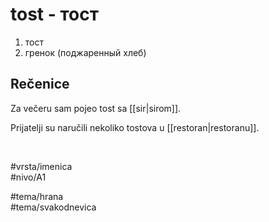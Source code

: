 # tost - тост

1. тост  
2. гренок (поджаренный хлеб)  

## Rečenice

Za večeru sam pojeo tost sa [[sir|sirom]].  

Prijatelji su naručili nekoliko tostova u [[restoran|restoranu]].  

<br>

#vrsta/imenica  
#nivo/A1  

#tema/hrana  
#tema/svakodnevica  

